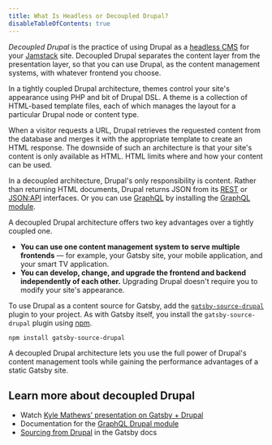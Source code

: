 ```yaml
---
title: What Is Headless or Decoupled Drupal?
disableTableOfContents: true
---
```


_Decoupled Drupal_ is the practice of using Drupal as a [headless CMS](/docs/how-to/sourcing-data/headless-cms/) for your [Jamstack](/docs/glossary/jamstack/) site. Decoupled Drupal separates the content layer from the presentation layer, so that you can use Drupal, as the content management systems, with whatever frontend you choose.

In a tightly coupled Drupal architecture, themes control your site's appearance using PHP and bit of Drupal DSL. A theme is a collection of HTML-based template files, each of which manages the layout for a particular Drupal node or content type.

When a visitor requests a URL, Drupal retrieves the requested content from the database and merges it with the appropriate template to create an HTML response. The downside of such an architecture is that your site's content is only available as HTML. HTML limits where and how your content can be used.

In a decoupled architecture, Drupal's only responsibility is content. Rather than returning HTML documents, Drupal returns JSON from its [REST](https://www.drupal.org/docs/8/api/restful-web-services-api/restful-web-services-api-overview) or [JSON:API](https://www.drupal.org/docs/8/modules/jsonapi/api-overview) interfaces. Or you can use [GraphQL](/docs/glossary/graphql/) by installing the [GraphQL module](https://www.drupal.org/docs/8/modules/graphql).

A decoupled Drupal architecture offers two key advantages over a tightly coupled one.

- **You can use one content management system to serve multiple frontends** — for example, your Gatsby site, your mobile application, and your smart TV application.
- **You can develop, change, and upgrade the frontend and backend independently of each other.** Upgrading Drupal doesn't require you to modify your site's appearance.

To use Drupal as a content source for Gatsby, add the [`gatsby-source-drupal`](/plugins/gatsby-source-drupal/) plugin to your project. As with Gatsby itself, you install the `gatsby-source-drupal` plugin using [npm](/docs/glossary/#npm).

```shell
npm install gatsby-source-drupal
```

A decoupled Drupal architecture lets you use the full power of Drupal's content management tools while gaining the performance advantages of a static Gatsby site.

## Learn more about decoupled Drupal

- Watch [Kyle Mathews’ presentation on Gatsby + Drupal](https://2017.badcamp.net/session/coding-development/beginner/headless-drupal-building-blazing-fast-websites-reactgatsbyjs)
- Documentation for the [GraphQL Drupal module](https://drupal-graphql.gitbook.io/graphql/)
- [Sourcing from Drupal](/docs/how-to/sourcing-data/sourcing-from-drupal/) in the Gatsby docs
